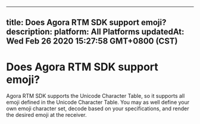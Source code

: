 
---
title: Does Agora RTM SDK support emoji?
description: 
platform: All Platforms
updatedAt: Wed Feb 26 2020 15:27:58 GMT+0800 (CST)
---
# Does Agora RTM SDK support emoji?
Agora RTM SDK supports the Unicode Character Table, so it supports all emoji defined in the Unicode Character Table. You may as well define your own emoji character set, decode based on your specifications, and render the desired emoji at the receiver. 
